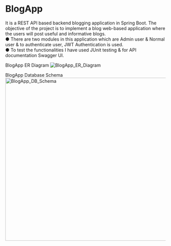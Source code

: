 # BlogApp
It is a REST API based backend blogging application in Spring Boot. The objective of the project is to implement a blog web-based application where the users will post useful and informative blogs.                                                                                        
● There are two modules in this application which are Admin user & Normal user & to authenticate user, JWT Authentication is used.  
● To test the functionalities I have used JUnit testing & for API documentation Swagger UI.

BlogApp ER Diagram
![BlogApp_ER_Diagram](https://user-images.githubusercontent.com/106290237/210787665-b0873b53-070f-4c21-a6d0-4ce945810260.png)


BlogApp Database Schema
<img width="513" alt="BlogApp_DB_Schema" src="https://user-images.githubusercontent.com/106290237/210788588-29afd857-c4ec-43fb-afae-96e5bc401a00.png">


